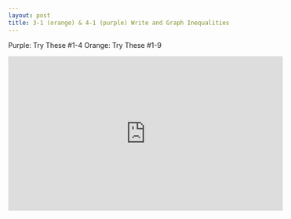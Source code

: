 ```yaml
---
layout: post
title: 3-1 (orange) & 4-1 (purple) Write and Graph Inequalities
---
```

Purple: Try These #1-4       Orange: Try These #1-9
<iframe width="560" height="315" src="https://www.youtube.com/embed/ixQWE_aANXI" frameborder="0" allowfullscreen></iframe>
